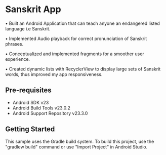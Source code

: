 Sanskrit App
===================================
• Built an Android Application that can teach anyone an endangered listed
  language i.e Sanskrit.
  
• Implemented Audio playback for correct pronunciation of Sanskrit phrases.

• Conceptualized and implemented fragments for a smoother user experience.

• Created dynamic lists with RecyclerView to display large sets of Sanskrit
  words, thus improved my app responsiveness.

Pre-requisites
--------------

- Android SDK v23
- Android Build Tools v23.0.2
- Android Support Repository v23.3.0

Getting Started
---------------

This sample uses the Gradle build system. To build this project, use the
"gradlew build" command or use "Import Project" in Android Studio.

